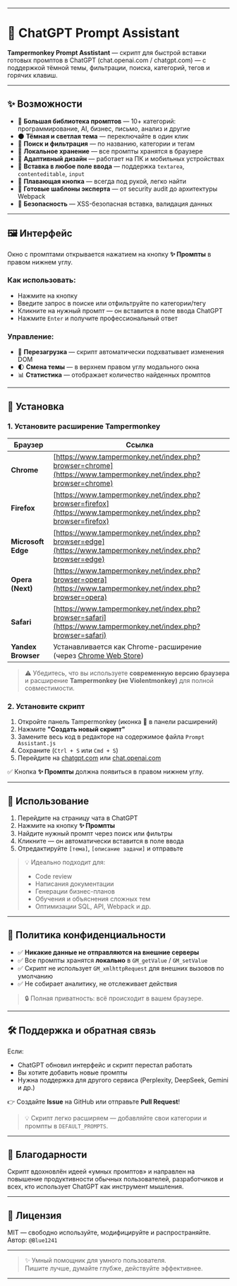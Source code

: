 
---

# 🚀 ChatGPT Prompt Assistant

**Tampermonkey Prompt Asstistant** — скрипт для быстрой вставки готовых промптов в ChatGPT (chat.openai.com / chatgpt.com) — с поддержкой тёмной темы, фильтрации, поиска, категорий, тегов и горячих клавиш.

---

## ✨ Возможности

- 🔧 **Большая библиотека промптов** — 10+ категорий: программирование, AI, бизнес, письмо, анализ и другие
- 🌑 **Тёмная и светлая тема** — переключайте в один клик
- 🔎 **Поиск и фильтрация** — по названию, категории и тегам
- 💾 **Локальное хранение** — все промпты хранятся в браузере
- 📱 **Адаптивный дизайн** — работает на ПК и мобильных устройствах
- 🧩 **Вставка в любое поле ввода** — поддержка `textarea`, `contenteditable`, `input`
- 📌 **Плавающая кнопка** — всегда под рукой, легко найти
- 🎯 **Готовые шаблоны эксперта** — от security audit до архитектуры Webpack
- 🔐 **Безопасность** — XSS-безопасная вставка, валидация данных

---

## 🖼️ Интерфейс

Окно с промптами открывается нажатием на кнопку **✨ Промпты** в правом нижнем углу.

### Как использовать:
- Нажмите на кнопку
- Введите запрос в поиске или отфильтруйте по категории/тегу
- Кликните на нужный промпт — он вставится в поле ввода ChatGPT
- Нажмите `Enter` и получите профессиональный ответ

### Управление:
- 🔄 **Перезагрузка** — скрипт автоматически подхватывает изменения DOM
- 🌓 **Смена темы** — в верхнем правом углу модального окна
- 📊 **Статистика** — отображает количество найденных промптов

---

## 🧩 Установка

### 1. Установите расширение Tampermonkey

| Браузер | Ссылка |
|--------|-------|
| **Chrome** | [https://www.tampermonkey.net/index.php?browser=chrome](https://www.tampermonkey.net/index.php?browser=chrome) |
| **Firefox** | [https://www.tampermonkey.net/index.php?browser=firefox](https://www.tampermonkey.net/index.php?browser=firefox) |
| **Microsoft Edge** | [https://www.tampermonkey.net/index.php?browser=edge](https://www.tampermonkey.net/index.php?browser=edge) |
| **Opera (Next)** | [https://www.tampermonkey.net/index.php?browser=opera](https://www.tampermonkey.net/index.php?browser=opera) |
| **Safari** | [https://www.tampermonkey.net/index.php?browser=safari](https://www.tampermonkey.net/index.php?browser=safari) |
| **Yandex Browser** | Устанавливается как Chrome-расширение (через [Chrome Web Store](https://chrome.google.com/webstore/detail/tampermonkey/dhdgffkkebhmkfjojejmpbldmpobfkfo)) |

> ⚠️ Убедитесь, что вы используете **современную версию браузера** и расширение **Tampermonkey (не Violentmonkey)** для полной совместимости.

### 2. Установите скрипт

1. Откройте панель Tampermonkey (иконка 🧪 в панели расширений)
2. Нажмите **"Создать новый скрипт"**
3. Замените весь код в редакторе на содержимое файла `Prompt Assistant.js`
4. Сохраните (`Ctrl + S` или `Cmd + S`)
5. Перейдите на [chatgpt.com](https://chatgpt.com) или [chat.openai.com](https://chat.openai.com)

✅ Кнопка **✨ Промпты** должна появиться в правом нижнем углу.

---

## 🚀 Использование

1. Перейдите на страницу чата в ChatGPT
2. Нажмите на кнопку **✨ Промпты**
3. Найдите нужный промпт через поиск или фильтры
4. Кликните — он автоматически вставится в поле ввода
5. Отредактируйте `[тема]`, `[описание задачи]` и отправьте

> 💡 Идеально подходит для:
> - Code review
> - Написания документации
> - Генерации бизнес-планов
> - Обучения и объяснения сложных тем
> - Оптимизации SQL, API, Webpack и др.

---

## 🔐 Политика конфиденциальности

- ✅ **Никакие данные не отправляются на внешние серверы**
- ✅ Все промпты хранятся **локально** в `GM_getValue` / `GM_setValue`
- ✅ Скрипт не использует `GM_xmlhttpRequest` для внешних вызовов по умолчанию
- ✅ Не собирает аналитику, не отслеживает действия

> 🔒 Полная приватность: всё происходит в вашем браузере.

---

## 🛠 Поддержка и обратная связь

Если:
- ChatGPT обновил интерфейс и скрипт перестал работать
- Вы хотите добавить новые промпты
- Нужна поддержка для другого сервиса (Perplexity, DeepSeek, Gemini и др.)

👉 Создайте **Issue** на GitHub или отправьте **Pull Request**!

> 💡 Скрипт легко расширяем — добавляйте свои категории и промпты в `DEFAULT_PROMPTS`.

---

## 🌟 Благодарности

Скрипт вдохновлён идеей «умных промптов» и направлен на повышение продуктивности обычных пользователей, разработчиков и всех, кто использует ChatGPT как инструмент мышления.

---

## 📄 Лицензия

MIT — свободно используйте, модифицируйте и распространяйте.  
Автор: `@Blue1241`

---

> ✨ Умный помощник для умного пользователя.  
> Пишите лучше, думайте глубже, действуйте эффективнее.

---
